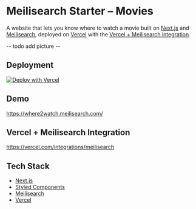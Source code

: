 # Meilisearch Starter – Movies

A website that lets you know where to watch a movie built on [Next.js](https://nextjs.org/) and [Meilisearch](https://www.meilisearch.com), deployed on [Vercel](https://vercel.com/) with the [Vercel + Meilisearch integration](https://vercel.com/integrations/meilisearch).

-- todo add picture --

## Deployment

[![Deploy with Vercel](https://vercel.com/button)](https://vercel.com/new/clone?repository-url=https%3A%2F%2Fgithub.com%2FCaroFG%2Fwhere2watch&project-name=meilisearch-starter&repository-name=meilisearch-starter&integration-ids=oac_rwEl59xztJi8dRne84Aqaw1r)

## Demo

https://where2watch.meilisearch.com/

## Vercel + Meilisearch Integration

https://vercel.com/integrations/meilisearch

## Tech Stack

- [Next.js](https://nextjs.org/)
- [Styled Components](https://styled-components.com/)
- [Meilisearch](https://www.meilisearch.com)
- [Vercel](https://vercel.com/)
